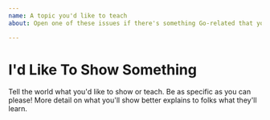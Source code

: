```yaml
---
name: A topic you'd like to teach
about: Open one of these issues if there's something Go-related that you'd like to teach or show

---
```


# I'd Like To Show Something

Tell the world what you'd like to show or teach. Be as specific as you can please! More detail on what you'll show better explains to folks what they'll learn.
